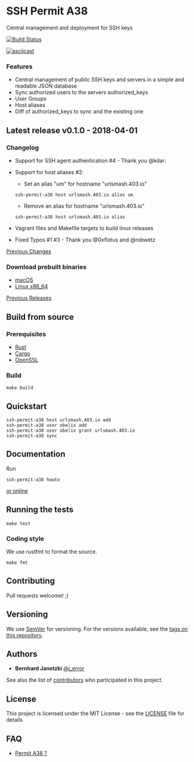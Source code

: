 # SSH Permit A38

Central management and deployment for SSH keys

[![Build Status](https://travis-ci.org/ierror/ssh-permit-a38.svg?branch=master)](https://travis-ci.org/ierror/ssh-permit-a38)

[![asciicast](https://asciinema.org/a/GyIB6XZj7Sotp9ZCekaQcLdDa.png)](https://asciinema.org/a/GyIB6XZj7Sotp9ZCekaQcLdDa)

### Features

* Central management of public SSH keys and servers in a simple and readable JSON database  
* Sync authorized users to the servers authorized_keys
* User Groups
* Host aliases
* Diff of authorized_keys to sync and the existing one

## Latest release v0.1.0 - 2018-04-01

### Changelog 

- Support for SSH agent authentication #4 - Thank you @kdar:

- Support for host aliases #2: 

    - Set an alias "um" for hostname "urlsmash.403.io" 
    ```
    ssh-permit-a38 host urlsmash.403.io alias um
    ```

    - Remove an alias for hostname "urlsmash.403.io" 
    ```
    ssh-permit-a38 host urlsmash.403.io alias
    ```
    
- Vagrant files and Makefile targets to build linux releases

- Fixed Typos #1 #3 - Thank you @0xflotus and @robwetz

[Previous Changes](https://github.com/ierror/ssh-permit-a38/blob/master/CHANGELOG.md)

### Download prebuilt binaries 

* [macOS](https://github.com/ierror/ssh-permit-a38/releases/download/v0.0.1/ssh-permit-a38-v0.0.1-x86_64-apple-darwin.zip)
* [Linux x86_64](https://github.com/ierror/ssh-permit-a38/releases/download/v0.0.1/ssh-permit-a38-v0.0.1-x86_64-unknown-linux-gnu.zip)

[Previous Releases](https://github.com/ierror/ssh-permit-a38/releases)

## Build from source

### Prerequisites

* [Rust](https://www.rust-lang.org/)
* [Cargo](https://doc.rust-lang.org/cargo/)
* [OpenSSL](https://www.openssl.org/)

### Build

```
make build
```

## Quickstart

```
ssh-permit-a38 host urlsmash.403.io add
ssh-permit-a38 user obelix add
ssh-permit-a38 user obelix grant urlsmash.403.io 
ssh-permit-a38 sync
```

## Documentation

Run

```
ssh-permit-a38 howto
```

[or online](https://github.com/ierror/ssh-permit-a38/blob/master/examples/commands.md) 

## Running the tests

```
make test
```

### Coding style

We use rustfmt to format the source.

```
make fmt
```

## Contributing

Pull requests welcome! ;) 

## Versioning

We use [SemVer](http://semver.org/) for versioning. For the versions available, see the [tags on this repository](https://github.com/ierror/ssh-permit-a38/tags). 

## Authors

* **Bernhard Janetzki** [@i_error](https://twitter.com/i_error)

See also the list of [contributors](https://github.com/ierror/ssh-permit-a38/contributors) who participated in this project.

## License

This project is licensed under the MIT License - see the [LICENSE](LICENSE) file for details

## FAQ

* [Permit A38 ?](https://www.youtube.com/watch?v=GI5kwSap9Ug) 
